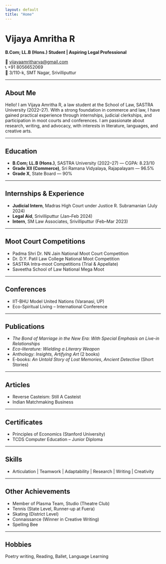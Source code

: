 ```yaml
---
layout: default
title: "Home"
---
```


# Vijaya Amritha R

**B.Com; LL.B (Hons.) Student | Aspiring Legal Professional**

📧 [vijayaamritharva@gmail.com](mailto:vijayaamritharva@gmail.com)  
📞 +91 8056652069  
📍 3/110-k, SMT Nagar, Srivilliputtur  

---

## About Me
Hello! I am Vijaya Amritha R, a law student at the School of Law, SASTRA University (2022–27). With a strong foundation in commerce and law, I have gained practical experience through internships, judicial clerkships, and participation in moot courts and conferences. I am passionate about research, writing, and advocacy, with interests in literature, languages, and creative arts.

---

## Education
- **B.Com; LL.B (Hons.)**, SASTRA University (2022–27) — CGPA: 8.23/10  
- **Grade XII (Commerce)**, Sri Ramana Vidyalaya, Rajapalayam — 96.5%  
- **Grade X**, State Board — 90%  

---

## Internships & Experience
- **Judicial Intern**, Madras High Court under Justice R. Subramanian (July 2024)  
- **Legal Aid**, Srivilliputtur (Jan–Feb 2024)  
- **Intern**, SM Law Associates, Srivilliputtur (Feb–Mar 2023)  

---

## Moot Court Competitions
- Padma Shri Dr. NN Jain National Moot Court Competition  
- Dr. D.Y. Patil Law College National Moot Competition  
- SASTRA Intra-moot Competitions (Trial & Appellate)  
- Saveetha School of Law National Mega Moot  

---

## Conferences
- IIT-BHU Model United Nations (Varanasi, UP)  
- Eco-Spiritual Living – International Conference  

---

## Publications
- *The Bond of Marriage in the New Era: With Special Emphasis on Live-in Relationships*  
- *Eco-literature: Wielding a Literary Weapon*  
- Anthology: *Insights, Artifying Art* (2 books)  
- E-books: *An Untold Story of Lost Memories*, *Ancient Detective* (Short Stories)  

---

## Articles
- Reverse Casteism: Still A Casteist  
- Indian Matchmaking Business  

---

## Certificates
- Principles of Economics (Stanford University)  
- TCDS Computer Education – Junior Diploma  

---

## Skills
- Articulation | Teamwork | Adaptability | Research | Writing | Creativity  

---

## Other Achievements
- Member of Plasma Team, Studio (Theatre Club)  
- Tennis (State Level, Runner-up at Fuera)  
- Skating (District Level)  
- Connaissance (Winner in Creative Writing)  
- Spelling Bee  

---

## Hobbies
Poetry writing, Reading, Ballet, Language Learning

